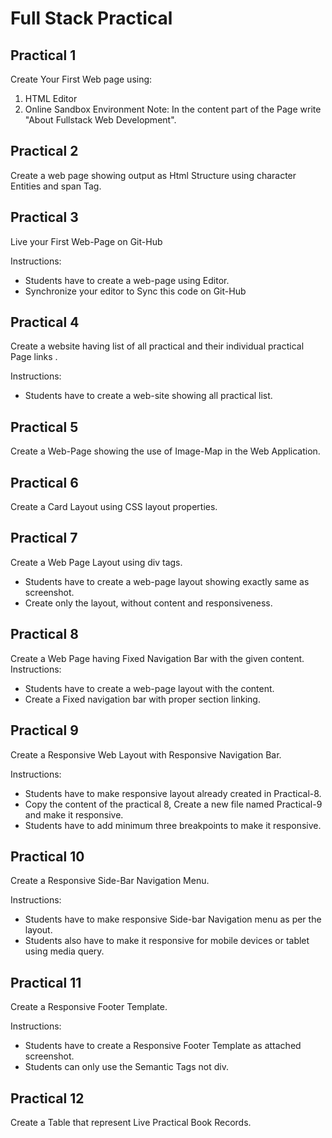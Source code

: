 # Full Stack Practical

## Practical 1

Create Your First Web page using:

1. HTML Editor
2. Online Sandbox Environment
   Note: In the content part of the Page write "About Fullstack Web Development".

## Practical 2

Create a web page showing output as Html Structure using character Entities and span Tag.

## Practical 3

Live your First Web-Page on Git-Hub

Instructions:

- Students have to create a web-page using Editor.
- Synchronize your editor to Sync this code on Git-Hub

## Practical 4

Create a website having list of all practical and their individual practical Page links .

Instructions:

- Students have to create a web-site showing all practical list.

## Practical 5

Create a Web-Page showing the use of Image-Map in the Web Application.

## Practical 6

Create a Card Layout using CSS layout properties.

## Practical 7

Create a Web Page Layout using div tags.

- Students have to create a web-page layout showing exactly same as screenshot.
- Create only the layout, without content and responsiveness.

## Practical 8

Create a Web Page having Fixed Navigation Bar with the given content.
Instructions:

- Students have to create a web-page layout with the content.
- Create a Fixed navigation bar with proper section linking.

## Practical 9

Create a Responsive Web Layout with Responsive Navigation Bar.

Instructions:

- Students have to make responsive layout already created in Practical-8.
- Copy the content of the practical 8, Create a new file named Practical-9 and make it responsive.
- Students have to add minimum three breakpoints to make it responsive.

## Practical 10

Create a Responsive Side-Bar Navigation Menu.

Instructions:

- Students have to make responsive Side-bar Navigation menu as per the layout.
- Students also have to make it responsive for mobile devices or tablet using media query.

## Practical 11

Create a Responsive Footer Template.

Instructions:

- Students have to create a Responsive Footer Template as attached screenshot.
- Students can only use the Semantic Tags not div.

## Practical 12

Create a Table that represent Live Practical Book Records.
